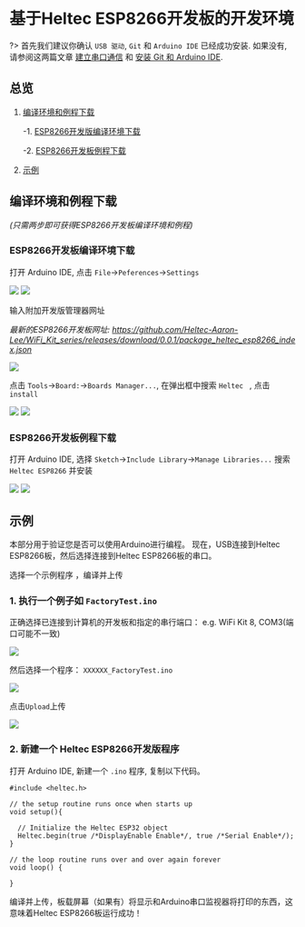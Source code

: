 # 基于Heltec ESP8266开发板的开发环境 

?> 首先我们建议你确认 `USB 驱动`, `Git` 和 `Arduino IDE` 已经成功安装. 如果没有, 请参阅这两篇文章 [建立串口通信](/zh_CN/user_manual/establish_serial_connection) 和 [安装 Git 和 Arduino IDE](/zh_CN/user_manual/how_to_install_git_and_arduino).

## 总览

1. [编译环境和例程下载](#编译环境和例程下载)

    -1. [ESP8266开发版编译环境下载](#ESP8266开发版编译环境下载)

    -2. [ESP8266开发板例程下载](#ESP8266开发板例程下载)

2. [示例](#示例)

## 编译环境和例程下载

*(只需两步即可获得ESP8266开发板编译环境和例程)*

### ESP8266开发板编译环境下载

打开 Arduino IDE, 点击 `File`->`Peferences`->`Settings`

<img src="img/how_to_install_esp8266_Arduino/01.png">

<img src="img/how_to_install_esp8266_Arduino/02.png">

输入附加开发版管理器网址

*最新的ESP8266开发板网址: https://github.com/Heltec-Aaron-Lee/WiFi_Kit_series/releases/download/0.0.1/package_heltec_esp8266_index.json*

<img src="img/how_to_install_esp8266_Arduino/03.png">

点击 `Tools`->`Board:`->`Boards Manager...`, 在弹出框中搜索 `Heltec ` , 点击 `install`

<img src="img/how_to_install_esp8266_Arduino/04.png">

<img src="img/how_to_install_esp8266_Arduino/05.png">

### ESP8266开发板例程下载

打开 Arduino IDE, 选择 `Sketch`->`Include Library`->`Manage Libraries...`
搜索 `Heltec ESP8266` 并安装

<img src="img/how_to_install_esp8266_Arduino/06.png">

<img src="img/how_to_install_esp8266_Arduino/07.png">


## 示例

本部分用于验证您是否可以使用Arduino进行编程。 现在，USB连接到Heltec ESP8266板，然后选择连接到Heltec ESP8266板的串口。

选择一个示例程序 ，编译并上传

### 1. 执行一个例子如 `FactoryTest.ino`

正确选择已连接到计算机的开发板和指定的串行端口： e.g. WiFi Kit 8, COM3(端口可能不一致)

<img src="img/how_to_install_esp8266_Arduino/08.png">

然后选择一个程序： `XXXXXX_FactoryTest.ino`

<img src="img/how_to_install_esp8266_Arduino/09.png">

点击`Upload`上传

<img src="img/how_to_install_esp8266_Arduino/10.png">

### 2. 新建一个	Heltec ESP8266开发版程序

打开 Arduino IDE, 新建一个 `.ino` 程序, 复制以下代码。

```arduino
#include <heltec.h>

// the setup routine runs once when starts up
void setup(){

  // Initialize the Heltec ESP32 object
  Heltec.begin(true /*DisplayEnable Enable*/, true /*Serial Enable*/);
}

// the loop routine runs over and over again forever
void loop() {

}
```


编译并上传，板载屏幕（如果有）将显示和Arduino串口监视器将打印的东西，这意味着Heltec ESP8266板运行成功！

